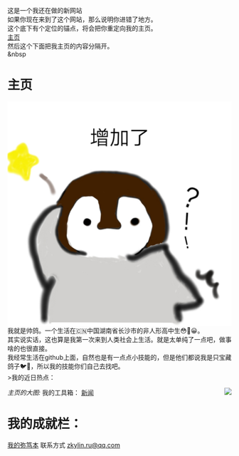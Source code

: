 这是一个我还在做的新网站</br>
如果你现在来到了这个网站，那么说明你进错了地方。</br>
这个底下有个定位的锚点，将会把你重定向我的主页。</br>
[主页](#主页)</br>
然后这个下面把我主页的内容分隔开。</br>
&nbsp
# 主页
<img align="left" src="https://raw.githubusercontent.com/Zhouseeie/my-profiles/main/profile%20photo/Image%20classification/Zhouseeie.jpg"/>
我就是帅鸽。一个生活在🇨🇳中国湖南省长沙市的非人形高中生😳🤭😀。</br>其实说实话，这也算是我第一次来到人类社会上生活。就是太单纯了一点吧，做事啥的也很直接。</br>
我经常生活在github上面，自然也是有一点点小技能的，但是他们都说我是只宝藏鸽子🐦🦆，所以我的技能你们自己去找吧。</br>
>我的近日热点：

*主页的大图:*
<img align="right" src="_post/photos/1.jpg"/>
我的工具箱：
[新闻](tophub.today "新闻")
# 我的成就栏：
[我的弥笃本](_post/midu.md "弥笃")
联系方式 zkylin.ru@qq.com
